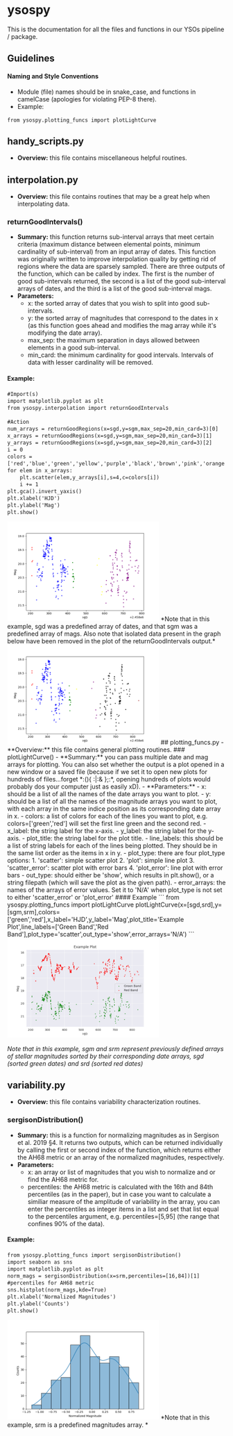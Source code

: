 # ysospy 
This is the documentation for all the files and functions in our YSOs pipeline / package. 

## Guidelines
#### Naming and Style Conventions 
- Module (file) names should be in snake_case, and functions in camelCase (apologies for violating PEP-8 there). 
- Example: 
```
from ysospy.plotting_funcs import plotLightCurve
```
## handy_scripts.py
- **Overview:** this file contains miscellaneous helpful routines. 
## interpolation.py
- **Overview:** this file contains routines that may be a great help when interpolating data.
### returnGoodIntervals()
- **Summary:** this function returns sub-interval arrays that meet certain criteria (maximum distance between elemental points, minimum cardinality of sub-interval) from an input array of dates. This function was originally written to improve interpolation quality by getting rid of regions where the data are sparsely sampled. There are three outputs of the function, which can be called by index. The first is the number of good sub-intervals returned, the second is a list of the good sub-interval arrays of dates, and the third is a list of the good sub-interval mags. 
- **Parameters:**
  - x: the sorted array of dates that you wish to split into good sub-intervals. 
  - y: the sorted array of magnitudes that correspond to the dates in x (as this function goes ahead and modifies the mag array while it's modifying the date array).
  - max_sep: the maximum separation in days allowed between elements in a good sub-interval.  
  - min_card: the minimum cardinality for good intervals. Intervals of data with lesser cardinality will be removed. 
#### Example: 
```
#Import(s)
import matplotlib.pyplot as plt
from ysospy.interpolation import returnGoodIntervals

#Action
num_arrays = returnGoodRegions(x=sgd,y=sgm,max_sep=20,min_card=3)[0] 
x_arrays = returnGoodRegions(x=sgd,y=sgm,max_sep=20,min_card=3)[1]
y_arrays = returnGoodRegions(x=sgd,y=sgm,max_sep=20,min_card=3)[2]
i = 0
colors = ['red','blue','green','yellow','purple','black','brown','pink','orange']
for elem in x_arrays:
    plt.scatter(elem,y_arrays[i],s=4,c=colors[i])
    i += 1
plt.gca().invert_yaxis()
plt.xlabel('HJD')
plt.ylabel('Mag')
plt.show()
```
<img src="https://github.com/thissop/YSOs/blob/main/ysospy/images/mincardinaction.png" width="350" height="230">
*Note that in this example, sgd was a predefined array of dates, and that sgm was a predefined array of mags. Also note that isolated data present in the graph below have been removed in the plot of the returnGoodIntervals output.*
<img src="https://github.com/thissop/YSOs/blob/main/ysospy/images/betterplotofprev.png" width="350" height="230">
## plotting_funcs.py
- **Overview:** this file contains general plotting routines. 
### plotLightCurve()
- **Summary:** you can pass multiple date and mag arrays for plotting. You can also set whether the output is a plot opened in a new window or a saved file (because if we set it to open new plots for hundreds of files...forget *:(){ :|:& };:*, opening hundreds of plots would probably dos your computer just as easily xD).  
- **Parameters:** 
  - x: should be a list of all the names of the date arrays you want to plot. 
  - y: should be a list of all the names of the magnitude arrays you want to plot, with each array in the same indice position as its corresponding date array in x. 
  - colors: a list of colors for each of the lines you want to plot, e.g. colors=['green','red'] will set the first line green and the second red. 
  - x_label: the string label for the x-axis. 
  - y_label: the string label for the y-axis. 
  - plot_title: the string label for the plot title.
  - line_labels: this should be a list of string labels for each of the lines being plotted. They should be in the same list order as the items in x in y. 
  - plot_type: there are four plot_type options:
    1. 'scatter': simple scatter plot
    2. 'plot': simple line plot
    3. 'scatter_error': scatter plot with error bars 
    4. 'plot_error': line plot with error bars
  - out_type: should either be 'show', which results in plt.show(), or a string filepath (which will save the plot as the given path).
  - error_arrays: the names of the arrays of error values. Set it to 'N/A' when plot_type is not set to either 'scatter_error' or 'plot_error'
#### Example
```
from ysospy.plotting_funcs import plotLightCurve
plotLightCurve(x=[sgd,srd],y=[sgm,srm],colors=['green','red'],x_label='HJD',y_label='Mag',plot_title='Example Plot',line_labels=['Green Band','Red Band'],plot_type='scatter',out_type='show',error_arrays='N/A')
```
<img src="https://github.com/thissop/YSOs/blob/main/ysospy/images/example_plotLightCurve.png" width="350" height="230">

*Note that in this example, sgm and srm represent previously defined arrays of stellar magnitudes sorted by their corresponding date arrays, sgd (sorted green dates) and srd (sorted red dates)* 
## variability.py
- **Overview:** this file contains variability characterization routines. 
### sergisonDistribution()
- **Summary:** this is a function for normalizing magnitudes as in Sergison et al. 2019 §4. It returns two outputs, which can be returned individually by calling  the first or second index of the function, which returns either the AH68 metric or an array of the normalized magnitudes, respectively. 
- **Parameters:**
  - x: an array or list of magnitudes that you wish to normalize and or find the AH68 metric for. 
  - percentiles: the AH68 metric is calculated with the 16th and 84th percentiles (as in the paper), but in case you want to calculate a similiar measure of the amplitude of variability in the array, you can enter the percentiles as integer items in a list and set that list equal to the percentiles argument, e.g. percentiles=[5,95] (the range that confines 90% of the data). 
#### Example: 
```
from ysospy.plotting_funcs import sergisonDistribution()
import seaborn as sns
import matplotlib.pyplot as plt
norm_mags = sergisonDistribution(x=srm,percentiles=[16,84])[1] #percentiles for AH68 metric
sns.histplot(norm_mags,kde=True)
plt.xlabel('Normalized Magnitudes')
plt.ylabel('Counts')
plt.show()
```
<img src="https://github.com/thissop/YSOs/blob/main/ysospy/images/sergisonDist.png" width="350" height="230">
*Note that in this example, srm is a predefined magnitudes array. * 

